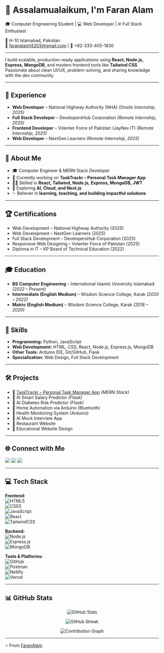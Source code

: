 # 👋 Assalamualaikum, I'm Faran Alam  

🎓 Computer Engineering Student | 💻 Web Developer | 🌐 Full Stack Enthusiast  

📍 H-10 Islamabad, Pakistan  
📧 faranalam14203@gmail.com | 📱 +92-333-405-1830  

---
 
I build scalable, production-ready applications using **React, Node.js, Express, MongoDB**, and modern frontend tools like **Tailwind CSS**.  
Passionate about clean UI/UX, problem-solving, and sharing knowledge with the dev community.  

---

## 💼 Experience  
- **Web Developer** – National Highway Authority (NHA) *(Onsite Internship, 2025)*  
- **Full Stack Developer** – DevelopersHub Corporation *(Remote Internship, 2025)*  
- **Frontend Developer** – Volenter Force of Pakistan (JayNex IT) *(Remote Internship, 2025)*  
- **Web Developer** – NextGen Learners *(Remote Internship, 2025)*  

---

## 🌟 About Me
- 🎓 Computer Engineer & MERN Stack Developer  
- 🚀 Currently working on **TaskTrackr – Personal Task Manager App**  
- 👨‍💻 Skilled in **React, Tailwind, Node.js, Express, MongoDB, JWT**  
- 🌱 Exploring **AI, Cloud, and Next.js**  
- ✨ Believer in **learning, teaching, and building impactful solutions**  

---

## 🏆 Certifications  
- Web Development – National Highway Authority (2025)  
- Web Development – NextGen Learners (2025)  
- Full Stack Development – DevelopersHub Corporation (2025)  
- Responsive Web Designing – Volenter Force of Pakistan (2025)  
- Diploma in IT – KP Board of Technical Education (2022)

---

## 🎓 Education  
- **BS Computer Engineering** – International Islamic University Islamabad *(2022 – Present)*  
- **Intermediate (English Medium)** – Wisdom Science College, Karak *(2020 – 2022)*  
- **Matric (English Medium)** – Wisdom Science College, Karak *(2018 – 2020)*  

---

## 🔧 Skills  
- **Programming:** Python, JavaScript  
- **Web Development:** HTML, CSS, React, Node.js, Express.js, MongoDB  
- **Other Tools:** Arduino IDE, Git/GitHub, Flask  
- **Specialization:** Web Design, Full Stack Development

---

## 🛠️ Projects  
- 🔹 [TaskTrackr – Personal Task Manager App](#) *(MERN Stack)*  
- 🔹 AI Smart Salary Predictor *(Flask)*  
- 🔹 AI Diabetes Risk Predictor *(Flask)*  
- 🔹 Home Automation via Arduino (Bluetooth)  
- 🔹 Health Monitoring System (Arduino)  
- 🔹 AI Mock Interview App  
- 🔹 Restaurant Website  
- 🔹 Educational Website Design 

---

## 🌐 Connect with Me
<p align="left">
  <a href="https://www.linkedin.com/in/faran-alam-14203abc?utm_source=share&utm_campaign=share_via&utm_content=profile&utm_medium=android_app" target="_blank"><img src="https://img.shields.io/badge/LinkedIn-blue?style=for-the-badge&logo=linkedin" /></a>
  <a href="mailto:faranalam14203@gmail.com"><img src="https://img.shields.io/badge/Email-red?style=for-the-badge&logo=gmail" /></a>
  <a href="https://faran-fullstack.netlify.app" target="_blank"><img src="https://img.shields.io/badge/Portfolio-black?style=for-the-badge&logo=vercel" /></a>
</p>  

---

## 💻 Tech Stack
**Frontend:**  
![HTML5](https://img.shields.io/badge/HTML5-orange?style=for-the-badge&logo=html5)  
![CSS3](https://img.shields.io/badge/CSS3-blue?style=for-the-badge&logo=css3)  
![JavaScript](https://img.shields.io/badge/JavaScript-yellow?style=for-the-badge&logo=javascript)  
![React](https://img.shields.io/badge/React-blue?style=for-the-badge&logo=react)  
![TailwindCSS](https://img.shields.io/badge/TailwindCSS-teal?style=for-the-badge&logo=tailwindcss)  

**Backend:**  
![Node.js](https://img.shields.io/badge/Node.js-green?style=for-the-badge&logo=node.js)  
![Express.js](https://img.shields.io/badge/Express.js-lightgrey?style=for-the-badge&logo=express)  
![MongoDB](https://img.shields.io/badge/MongoDB-darkgreen?style=for-the-badge&logo=mongodb)  

**Tools & Platforms:**  
![GitHub](https://img.shields.io/badge/GitHub-black?style=for-the-badge&logo=github)  
![Postman](https://img.shields.io/badge/Postman-orange?style=for-the-badge&logo=postman)  
![Netlify](https://img.shields.io/badge/Netlify-cyan?style=for-the-badge&logo=netlify)  
![Vercel](https://img.shields.io/badge/Vercel-black?style=for-the-badge&logo=vercel)  

---

## 📊 GitHub Stats
<p align="center">
  <img src="https://github-readme-stats.vercel.app/api?username=FaranAlam&show_icons=true&theme=radical" alt="GitHub Stats" />
</p>

<p align="center">
  <img src="https://github-readme-streak-stats.herokuapp.com/?user=FaranAlam&theme=radical" alt="GitHub Streak" />
</p>

<p align="center">
  <img src="https://github-readme-activity-graph.vercel.app/graph?username=FaranAlam&theme=react-dark" alt="Contribution Graph" />
</p>  

---

⭐️ From [FaranAlam](https://github.com/faranalam)
